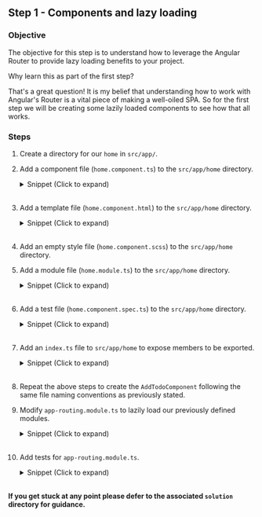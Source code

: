 ## Step 1 - Components and lazy loading

### Objective

The objective for this step is to understand how to leverage the Angular Router to provide lazy loading benefits to your project.

Why learn this as part of the first step?

That's a great question! It is my belief that understanding how to work with Angular's Router is a vital piece of making a well-oiled SPA. So for the first step we will be creating some lazily loaded components to see how that all works.

### Steps

1. Create a directory for our `home` in `src/app/`.
2. Add a component file (`home.component.ts`) to the `src/app/home` directory.

    <details>
      <summary>Snippet (Click to expand)</summary>
      
      ```TypeScript
      import { Component } from '@angular/core';
         
      @Component({
        styleUrls: ['./home.component.scss'],
        templateUrl: './home.component.html'
      })
      export class HomeComponent {
        title = 'Home Component Works!';
      }
   
      ```

    </details>
    <br>

3. Add a template file (`home.component.html`) to the `src/app/home` directory.

    <details>
      <summary>Snippet (Click to expand)</summary>
      
      ```HTML
      <h1>{{title}}</h1>
      ```

    </details>
    <br>

4. Add an empty style file (`home.component.scss`) to the `src/app/home` directory.
5. Add a module file (`home.module.ts`) to the `src/app/home` directory.

    <details>
      <summary>Snippet (Click to expand)</summary>
        
      ```TypeScript
      import { NgModule } from '@angular/core';
      import { RouterModule } from '@angular/router';
      import { HomeComponent } from './home.component';
      
      @NgModule({
        declarations: [
          HomeComponent
        ],
        imports: [
          RouterModule.forChild([
            {
              path: '',
              component: HomeComponent
            }
          ])
        ]
      })
      export class HomeModule {}

      ```
    </details>
    <br> 

6. Add a test file (`home.component.spec.ts`) to the `src/app/home` directory.

    <details>
      <summary>Snippet (Click to expand)</summary>
    
      ```TypeScript
      import { TestBed } from '@angular/core/testing';
      import { RouterTestingModule } from '@angular/router/testing';
      
      import { HomeComponent } from './home.component';
      import { HomeModule } from './home.module';
      
      describe('HomeComponent', () => {
        beforeEach(async () => {
          await TestBed.configureTestingModule({
            imports: [
              HomeModule,
              RouterTestingModule
            ]
          }).compileComponents();
        });
      
        it(`should have title 'Home Component Works!'`, () => {
          const fixture = TestBed.createComponent(HomeComponent);
          const component = fixture.componentInstance;
          expect(component.title).toEqual('Home Component Works!');
        });
      });

      ```
    
    </details>
    <br>

7. Add an `index.ts` file to `src/app/home` to expose members to be exported.

    <details>
      <summary>Snippet (Click to expand)</summary>
      
      ```TypeScript
      export { HomeComponent } from './home.component';
      export { HomeModule } from './home.module';

      ```
        
    </details>
    <br>

8. Repeat the above steps to create the `AddTodoComponent` following the same file naming conventions as previously stated.
9. Modify `app-routing.module.ts` to lazily load our previously defined modules.

    <details>
      <summary>Snippet (Click to expand)</summary>
      
      ```TypeScript
      import { NgModule } from '@angular/core';
      import { Routes, RouterModule } from '@angular/router';
      
      export const routes: Routes = [
        { path: '', redirectTo: 'home', pathMatch: 'full'},
        { path: 'home', loadChildren: () => import('./home/home.module').then(module => module.HomeModule) },
        { path: 'add-todo', loadChildren: () => import('./add-todo/add-todo.module').then(module => module.AddTodoModule) },
        { path: '**', redirectTo: 'home' }
      ];
      
      @NgModule({
        imports: [RouterModule.forRoot(routes)],
        exports: [RouterModule]
      })
      export class AppRoutingModule { }

      ```
        
    </details>
    <br>
    
10. Add tests for `app-routing.module.ts`.

    <details>
      <summary>Snippet (Click to expand)</summary>
      
      ```TypeScript
      import { Location } from '@angular/common';
      import { fakeAsync, TestBed, tick, waitForAsync } from '@angular/core/testing';
      import { Router } from '@angular/router';
      import { RouterTestingModule } from '@angular/router/testing';
      import { AddTodoModule } from './add-todo';
      import { routes } from './app-routing.module';
      import { HomeModule } from './home';
      
      describe('AppRoutingModule', () => {
        let location: Location;
        let router: Router;
      
        beforeEach(async () => {
          await TestBed.configureTestingModule({
            imports: [
              RouterTestingModule.withRoutes(routes)
            ]
          });
      
          router = TestBed.inject(Router);
          location = TestBed.inject(Location);
      
          router.initialNavigation();
        });
      
        it(`Navigates to 'HomeComponent' when empty path`, fakeAsync(() => {
          router.navigate(['']);
          tick();
          expect(location.path()).toBe('/home');
        }));
      
        it(`Navigates to 'HomeComponent' when non-matching path`, fakeAsync(() => {
          router.navigate(['foobar']);
          tick();
          expect(location.path()).toBe('/home');
        }));
      
        it(`Navigates to 'HomeComponent' when '/home' path`, fakeAsync(() => {
          router.navigate(['home']);
          tick();
          expect(location.path()).toBe('/home');
        }));
      
        it(`Navigates to 'AddTodoComponent' when '/add-todo' path`, fakeAsync(() => {
          router.navigate(['add-todo']);
          tick();
          expect(location.path()).toBe('/add-todo');
        }));
      
        it(`Uses lazy loaded 'HomeComponent' when route '/home'`, waitForAsync(() => {
          const route = routes.find(route => route.path === 'home');
      
          (route.loadChildren as any)().then((lazyLoadedModule) => {
            expect(new lazyLoadedModule()).toBeInstanceOf(HomeModule);
          });
        }));
      
        it(`Uses lazy loaded 'AddTodoComponent' when route '/add-todo'`, waitForAsync(() => {
          const route = routes.find(route => route.path === 'add-todo');
      
          (route.loadChildren as any)().then((lazyLoadedModule) => {
            expect(new lazyLoadedModule()).toBeInstanceOf(AddTodoModule);
          });
        }));
      });
      
      ```
        
    </details>
    <br>

**If you get stuck at any point please defer to the associated `solution` directory for guidance.**
